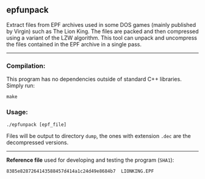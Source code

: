 ## epfunpack

Extract files from EPF archives used in some DOS games (mainly published by Virgin) such as The Lion King. The files are packed and then compressed using a variant of the LZW algorithm. This tool can unpack and uncompress the files contained in the EPF archive in a single pass.

---

### Compilation:

This program has no dependencies outside of standard C++ libraries. Simply run:

```make```

### Usage:

```./epfunpack [epf_file]```

Files will be output to directory `dump`, the ones with extension `.dec` are the decompressed versions.

---

**Reference file** used for developing and testing the program (`SHA1`):

```8385e8287264143588457d414a1c24d49e8684b7  LIONKING.EPF```
